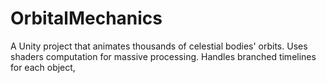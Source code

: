 # OrbitalMechanics
A Unity project that animates thousands of celestial bodies' orbits. Uses shaders computation for massive processing. Handles branched timelines for each object, 
